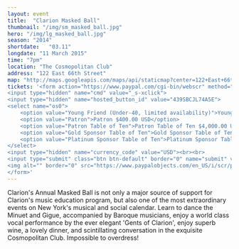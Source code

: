 ```yaml
---
layout: event
title:  "Clarion Masked Ball"
thumbnail: "/img/sm_masked_ball.jpg"
hero: "/img/lg_masked_ball.jpg"
season: "2014"
shortdate:   "03.11"
longdate: "11 March 2015"
time: "7pm"
location: "The Cosmopolitan Club"
address: "122 East 66th Street"
map: "http://maps.googleapis.com/maps/api/staticmap?center=122+East+66th+Street+New York,+NY&zoom=16&size=700x300&visual_refresh=true&maptype=roadmap&markers=color:green%7Clabel:A%7C40.7667023,-73.9655659&sensor=false"
tickets: '<form action="https://www.paypal.com/cgi-bin/webscr" method="post" target="_top">
<input type="hidden" name="cmd" value="_s-xclick">
<input type="hidden" name="hosted_button_id" value="439SBCJL74A5E">
<select name="os0">
	<option value="Young Friend (Under-40, limited availability)">Young Friend (Under-40, limited availability) $250.00 USD</option>
	<option value="Patron">Patron $400.00 USD</option>
	<option value="Patron Table of Ten">Patron Table of Ten $4,000.00 USD</option>
	<option value="Gold Sponsor Table of Ten">Gold Sponsor Table of Ten $5,000.00 USD</option>
	<option value="Platinum Sponsor Table of Ten">Platinum Sponsor Table of Ten $7,500.00 USD</option>
</select>
<input type="hidden" name="currency_code" value="USD"><br><br>
<input type="submit" class="btn btn-default" border="0" name="submit" value="Buy Now" alt="PayPal - The safer, easier way to pay online!">
<img alt="" border="0" src="https://www.paypalobjects.com/en_US/i/scr/pixel.gif" width="1" height="1">
</form>'
---
```


Clarion's Annual Masked Ball is not only a major source of support for Clarion's music education program, but also one of the most extraordinary events on New York's musical and social calendar. Learn to dance the Minuet and Gigue, accompanied by Baroque musicians, enjoy a world class vocal performance by the ever elegant 'Gents of Clarion', enjoy superb wine, a lovely dinner, and scintillating conversation in the exquisite Cosmopolitan Club.  Impossible to overdress!
